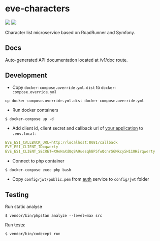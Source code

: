 # eve-characters
![](https://github.com/f1monkey/eve-characters/workflows/Tests/badge.svg) ![](https://img.shields.io/github/v/tag/f1monkey/eve-characters)

Character list microservice based on RoadRunner and Symfony.

## Docs

Auto-generated API documentation located at /v1/doc route.

## Development

* Copy `docker-compose.override.yml.dist` to `docker-compose.override.yml`
```
cp docker-compose.override.yml.dist docker-compose.override.yml
```
* Run docker containers
```
$ docker-compose up -d
```

* Add client id, client secret and callback url of [your application](https://developers.eveonline.com/applications) to `.env.local`:
```yaml
EVE_ESI_CALLBACK_URL=http://localhost:8081/callback
EVE_ESI_CLIENT_ID=qwerty
EVE_ESI_CLIENT_SECRET=X9eHaXdUq9A9uesqhBP5fwQcnrS6Mkcy5H110Hirqwerty
```


* Connect to php container
```
$ docker-compose exec php bash
```
* Copy `config/jwt/public.pem` from [auth](https://github.com/f1monkey/auth) service to `config/jwt` folder
## Testing
Run static analyse
```
$ vendor/bin/phpstan analyze --level=max src
```

Run tests:
```
$ vendor/bin/codecept run
```
